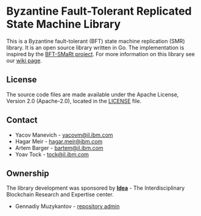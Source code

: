 # Byzantine Fault-Tolerant Replicated State Machine Library



This is a Byzantine fault-tolerant (BFT) state machine replication (SMR) library. 
It is an open source library written in Go.
The implementation is inspired by the [BFT-SMaRt project](https://github.com/bft-smart/library). 
For more information on this library see our [wiki page](https://github.com/SmartBFT-Go/consensus/wiki).


## License

The source code files are made available under the Apache License, Version 2.0 (Apache-2.0), located in the [LICENSE](LICENSE) file.


## Contact

* Yacov Manevich - [yacovm@il.ibm.com](mailto:yacovm@il.ibm.com)
* Hagar Meir - [hagar.meir@ibm.com](mailto:hagar.meir@ibm.com)
* Artem Barger - [bartem@il.ibm.com](mailto:bartem@il.ibm.com)
* Yoav Tock - [tock@il.ibm.com](mailto:tock@il.ibm.com)

## Ownership

The library development was sponsored by __[Idea](https://scientificideas.org/)__ - The Interdisciplinary Blockchain Research and Expertise center. 

* Gennadiy Muzykantov  - [repository admin](mailto:g@muzykantov.me)